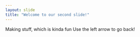 ```yaml
---
layout: slide
title: "Welcome to our second slide!"
---
```

Making stuff, which is kinda fun
Use the left arrow to go back!
